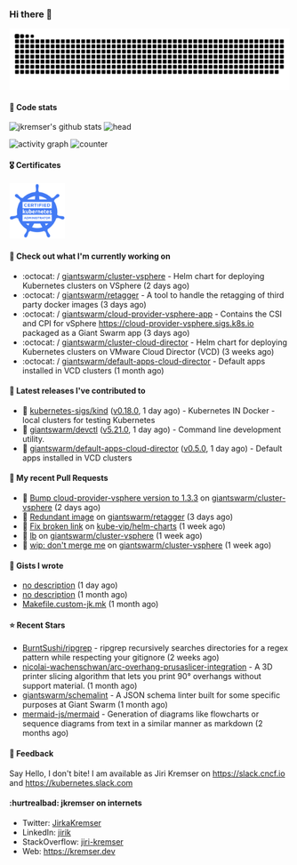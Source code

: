 ### Hi there 👋

![GitHub Snake](github-snake-dark.svg)

#### 📱 Code stats

![jkremser's github stats](https://github-readme-stats.vercel.app/api?username=jkremser&count_private=true&show_icons=true&hide_border=false&theme=tokyonight&title_color=5bcdec&bg_color=0d1117&border_radius=false) ![head](https://user-images.githubusercontent.com/535866/175570014-71166aaa-95f7-4a4f-869c-93a16481de4e.jpeg)


![activity graph](https://activity-graph.herokuapp.com/graph?username=jkremser&theme=react-dark)
![counter](https://komarev.com/ghpvc/?username=jkremser&color=5bcdec&style=for-the-badge)

#### 🎖 Certificates
<p align="left"><a href="https://www.credly.com/badges/8ca716d9-fa9b-42e6-b4a1-ad043baf5396/public_url">
<img src="https://raw.githubusercontent.com/cncf/artwork/master/other/cka/color/kubernetes-cka-color.png" alt="https://www.credly.com/badges/8ca716d9-fa9b-42e6-b4a1-ad043baf5396/public_url" width="100" height="100"/> </a>
</p>

#### 👷 Check out what I'm currently working on

- :octocat: / [giantswarm/cluster-vsphere](https://github.com/giantswarm/cluster-vsphere) - Helm chart for deploying Kubernetes clusters on VSphere (2 days ago)
- :octocat: / [giantswarm/retagger](https://github.com/giantswarm/retagger) - A tool to handle the retagging of third party docker images (3 days ago)
- :octocat: / [giantswarm/cloud-provider-vsphere-app](https://github.com/giantswarm/cloud-provider-vsphere-app) - Contains the CSI and CPI for vSphere https://cloud-provider-vsphere.sigs.k8s.io packaged as a Giant Swarm app (3 days ago)
- :octocat: / [giantswarm/cluster-cloud-director](https://github.com/giantswarm/cluster-cloud-director) - Helm chart for deploying Kubernetes clusters on VMware Cloud Director (VCD) (3 weeks ago)
- :octocat: / [giantswarm/default-apps-cloud-director](https://github.com/giantswarm/default-apps-cloud-director) - Default apps installed in VCD clusters (1 month ago)

#### 🔭 Latest releases I've contributed to

- 🎉 [kubernetes-sigs/kind](https://github.com/kubernetes-sigs/kind) ([v0.18.0](https://github.com/kubernetes-sigs/kind/releases/tag/v0.18.0), 1 day ago) - Kubernetes IN Docker - local clusters for testing Kubernetes
- 🎉 [giantswarm/devctl](https://github.com/giantswarm/devctl) ([v5.21.0](https://github.com/giantswarm/devctl/releases/tag/v5.21.0), 1 day ago) - Command line development utility.
- 🎉 [giantswarm/default-apps-cloud-director](https://github.com/giantswarm/default-apps-cloud-director) ([v0.5.0](https://github.com/giantswarm/default-apps-cloud-director/releases/tag/v0.5.0), 1 day ago) - Default apps installed in VCD clusters

#### 🔨 My recent Pull Requests

- 💪 [Bump cloud-provider-vsphere version to 1.3.3](https://github.com/giantswarm/cluster-vsphere/pull/42) on [giantswarm/cluster-vsphere](https://github.com/giantswarm/cluster-vsphere) (2 days ago)
- 💪 [Redundant image](https://github.com/giantswarm/retagger/pull/816) on [giantswarm/retagger](https://github.com/giantswarm/retagger) (3 days ago)
- 💪 [Fix broken link](https://github.com/kube-vip/helm-charts/pull/20) on [kube-vip/helm-charts](https://github.com/kube-vip/helm-charts) (1 week ago)
- 💪 [lb](https://github.com/giantswarm/cluster-vsphere/pull/39) on [giantswarm/cluster-vsphere](https://github.com/giantswarm/cluster-vsphere) (1 week ago)
- 💪 [wip: don&#39;t merge me](https://github.com/giantswarm/cluster-vsphere/pull/37) on [giantswarm/cluster-vsphere](https://github.com/giantswarm/cluster-vsphere) (1 week ago)

#### 📓 Gists I wrote

- [no description](https://gist.github.com/7fb07237a9c75a81cb03dd87ee181b13) (1 day ago)
- [no description](https://gist.github.com/c834be2ff7cbebd56b58adc4da237289) (1 month ago)
- [Makefile.custom-jk.mk](https://gist.github.com/672c558b85d471efd99da2235003f0f3) (1 month ago)

#### ⭐ Recent Stars

- [BurntSushi/ripgrep](https://github.com/BurntSushi/ripgrep) - ripgrep recursively searches directories for a regex pattern while respecting your gitignore (2 weeks ago)
- [nicolai-wachenschwan/arc-overhang-prusaslicer-integration](https://github.com/nicolai-wachenschwan/arc-overhang-prusaslicer-integration) - A 3D printer slicing algorithm that lets you print 90° overhangs without support material. (1 month ago)
- [giantswarm/schemalint](https://github.com/giantswarm/schemalint) - A JSON schema linter built for some specific purposes at Giant Swarm (1 month ago)
- [mermaid-js/mermaid](https://github.com/mermaid-js/mermaid) - Generation of diagrams like flowcharts or sequence diagrams from text in a similar manner as markdown (2 months ago)

#### 💬 Feedback

Say Hello, I don't bite! I am available as Jiri Kremser on https://slack.cncf.io and https://kubernetes.slack.com


#### :hurtrealbad: jkremser on internets

- Twitter: <a href="https://twitter.com/JirkaKremser">JirkaKremser</a>
- LinkedIn: <a href="https://www.linkedin.com/in/jirik/">jirik</a>
- StackOverflow: <a href="https://stackoverflow.com/users/1594980/jiri-kremser">jiri-kremser</a>
- Web: https://kremser.dev